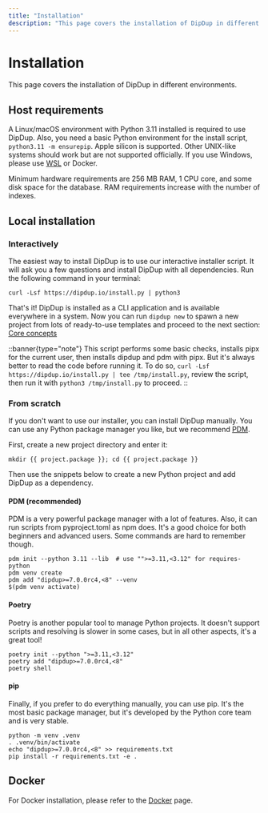 ```yaml
---
title: "Installation"
description: "This page covers the installation of DipDup in different environments."
---
```


# Installation

This page covers the installation of DipDup in different environments.

## Host requirements

A Linux/macOS environment with Python 3.11 installed is required to use DipDup. Also, you need a basic Python environment for the install script, `python3.11 -m ensurepip`. Apple silicon is supported. Other UNIX-like systems should work but are not supported officially. If you use Windows, please use [WSL](https://docs.microsoft.com/en-us/windows/wsl/about) or Docker.

Minimum hardware requirements are 256 MB RAM, 1 CPU core, and some disk space for the database. RAM requirements increase with the number of indexes.

## Local installation

### Interactively

The easiest way to install DipDup is to use our interactive installer script. It will ask you a few questions and install DipDup with all dependencies. Run the following command in your terminal:

```shell [Terminal]
curl -Lsf https://dipdup.io/install.py | python3
```

That's it! DipDup is installed as a CLI application and is available everywhere in a system. Now you can run `dipdup new` to spawn a new project from lots of ready-to-use templates and proceed to the next section: [Core concepts](2.core-concepts.md)

::banner{type="note"}
This script performs some basic checks, installs pipx for the current user, then installs dipdup and pdm with pipx. But it's always better to read the code before running it. To do so, `curl -Lsf https://dipdup.io/install.py | tee /tmp/install.py`, review the script, then run it with `python3 /tmp/install.py` to proceed.
::

### From scratch

If you don't want to use our installer, you can install DipDup manually. You can use any Python package manager you like, but we recommend [PDM](https://pdm.fming.dev/latest/).

First, create a new project directory and enter it:

```shell [Terminal]
mkdir {{ project.package }}; cd {{ project.package }}
```

Then use the snippets below to create a new Python project and add DipDup as a dependency.

#### PDM (recommended)

PDM is a very powerful package manager with a lot of features. Also, it can run scripts from pyproject.toml as npm does. It's a good choice for both beginners and advanced users. Some commands are hard to remember though.

```shell [Terminal]
pdm init --python 3.11 --lib  # use "">=3.11,<3.12" for requires-python
pdm venv create
pdm add "dipdup>=7.0.0rc4,<8" --venv
$(pdm venv activate)
```

#### Poetry

Poetry is another popular tool to manage Python projects. It doesn't support scripts and resolving is slower in some cases, but in all other aspects, it's a great tool!

```shell [Terminal]
poetry init --python ">=3.11,<3.12"
poetry add "dipdup>=7.0.0rc4,<8"
poetry shell
```

#### pip

Finally, if you prefer to do everything manually, you can use pip. It's the most basic package manager, but it's developed by the Python core team and is very stable.

```shell [Terminal]
python -m venv .venv
. .venv/bin/activate
echo "dipdup>=7.0.0rc4,<8" >> requirements.txt
pip install -r requirements.txt -e .
```

## Docker

For Docker installation, please refer to the [Docker](../6.deployment/2.docker.md) page.
